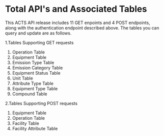 # Total API's and Associated Tables 

This ACTS API release includes 11 GET enpoints and 4 POST endpoints, along with the authentication endpoint described above. The tables you can query and update are as follows. 

1.Tables Supporting GET requests 

1. Operation Table 					   
2. Equipment Table 					    
3. Emission Type Table 				     
4. Emission Category Table 				    
5. Equipment Status Table 
6. Unit Table 
7. Attribute Type Table 
8. Equipment Type Table 
9. Compound Table

2.Tables Supporting POST requests 

1. Equipment Table
2. Operation Table
3. Facility Table
4. Facility Attribute Table